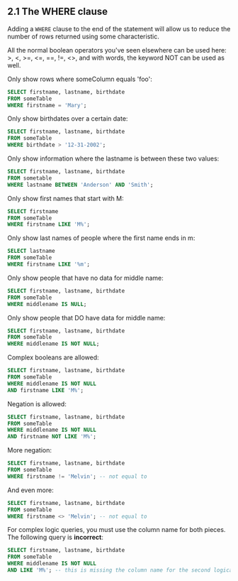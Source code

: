 ## 2.1 The WHERE clause
Adding a `WHERE` clause to the end of the statement will allow us to reduce the number of rows returned using some characteristic.

All the normal boolean operators you've seen elsewhere can be used here: >, <, >=, <=, ==, !=, <>, and with words, the keyword NOT can be used as well. 

Only show rows where someColumn equals 'foo':
```sql
SELECT firstname, lastname, birthdate
FROM someTable
WHERE firstname = 'Mary';
```

Only show birthdates over a certain date:
```sql
SELECT firstname, lastname, birthdate
FROM someTable
WHERE birthdate > '12-31-2002';
```

Only show information where the lastname is between these two values:
```sql
SELECT firstname, lastname, birthdate
FROM sometable 
WHERE lastname BETWEEN 'Anderson' AND 'Smith';
```

Only show first names that start with M:
```sql
SELECT firstname
FROM someTable
WHERE firstname LIKE 'M%';
```

Only show last names of people where the first name ends in m:
```sql
SELECT lastname
FROM someTable
WHERE firstname LIKE '%m';
```

Only show people that have no data for middle name:
```sql
SELECT firstname, lastname, birthdate
FROM someTable
WHERE middlename IS NULL;
```

Only show people that DO have data for middle name:
```sql
SELECT firstname, lastname, birthdate
FROM someTable
WHERE middlename IS NOT NULL;
```

Complex booleans are allowed:
```sql
SELECT firstname, lastname, birthdate
FROM someTable
WHERE middlename IS NOT NULL 
AND firstname LIKE 'M%';
```

Negation is allowed:
```sql
SELECT firstname, lastname, birthdate
FROM someTable
WHERE middlename IS NOT NULL 
AND firstname NOT LIKE 'M%';
```

More negation:
```sql
SELECT firstname, lastname, birthdate
FROM someTable
WHERE firstname != 'Melvin'; -- not equal to
```

And even more:
```sql
SELECT firstname, lastname, birthdate
FROM someTable
WHERE firstname <> 'Melvin'; -- not equal to
```

For complex logic queries, you must use the column name for both pieces. The following query is **incorrect**:
```sql
SELECT firstname, lastname, birthdate
FROM someTable
WHERE middlename IS NOT NULL
AND LIKE 'M%'; -- this is missing the column name for the second logical statement!
```

